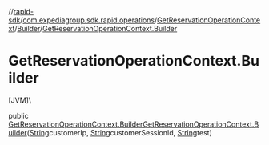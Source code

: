//[rapid-sdk](../../../../index.md)/[com.expediagroup.sdk.rapid.operations](../../index.md)/[GetReservationOperationContext](../index.md)/[Builder](index.md)/[GetReservationOperationContext.Builder](-get-reservation-operation-context.-builder.md)

# GetReservationOperationContext.Builder

[JVM]\

public [GetReservationOperationContext.Builder](index.md)[GetReservationOperationContext.Builder](-get-reservation-operation-context.-builder.md)([String](https://docs.oracle.com/javase/8/docs/api/java/lang/String.html)customerIp, [String](https://docs.oracle.com/javase/8/docs/api/java/lang/String.html)customerSessionId, [String](https://docs.oracle.com/javase/8/docs/api/java/lang/String.html)test)
